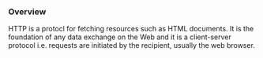 ### Overview

HTTP is a protocl for fetching resources such as HTML documents. It is the foundation of any data exchange on the Web and it is a client-server protocol i.e. requests are initiated by the recipient, usually the web browser.
